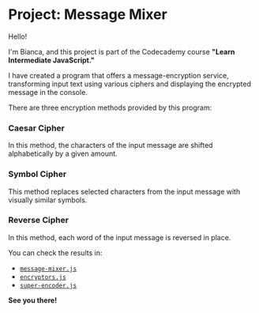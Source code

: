 # Project: Message Mixer

Hello!

I'm Bianca, and this project is part of the Codecademy course **"Learn Intermediate JavaScript."**

I have created a program that offers a message-encryption service, transforming input text using various ciphers and displaying the encrypted message in the console.

There are three encryption methods provided by this program:

### Caesar Cipher
In this method, the characters of the input message are shifted alphabetically by a given amount.

### Symbol Cipher
This method replaces selected characters from the input message with visually similar symbols.

### Reverse Cipher
In this method, each word of the input message is reversed in place.

You can check the results in:
- [`message-mixer.js`](link-to-message-mixer.js)
- [`encryptors.js`](link-to-encryptors.js)
- [`super-encoder.js`](link-to-super-encoder.js)

**See you there!**
